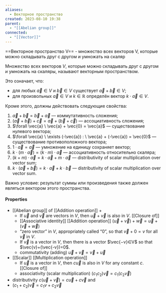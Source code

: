 ```yaml
---
aliases:
  - Векторное пространство
created: 2023-08-10 19:38
parent:
  - "[[Abelian group]]"
connected:
  - "[[Vector]]"
---
```



==Векторное пространство V== - множество всех векторов V, которые можно складывать друг с другом и умножать на скаляр

Множество всех векторов $V$, которые можно складывать друг с другом и умножать на скаляры, называют векторным пространством.

Это означает, что:
- для любых $\vec{a} \in V$ и $\vec{b} \in V$ существует $\vec{a} + \vec{b} \in V$;
- для произвольных $\vec{a} \in V$ и $k \in \mathbb{R}$ определён вектор $k \cdot \vec{a} \in V$.

Кроме этого, должны действовать следующие свойства:

1) ${\vec{a} + \vec{b} = \vec{b} + \vec{a}}$ — коммутативность сложения;
2) ${(\vec{a} + \vec{b}) + \vec{c} = \vec{a} + (\vec{b} + \vec{c})}$ — ассоциативность сложения;
3) $\forall \vec{a} \ \vec{a} + \vec{0} = \vec{a}$ — существование нулевого вектора;
4) $\forall \vec{a} \ \exists (-\vec{a}) : \ \vec{a} + (-\vec{a}) = \vec{0}$ — существование противоположного вектора;
5) ${1 \cdot \vec{a} = \vec{a}}$ — умножение на единицу сохраняет вектор;
6) ${k \cdot (m \cdot \vec{a}) = (k \cdot m) \cdot \vec{a}}$ — ассоциативность относительно скаляра;
7) ${ (k + m) \cdot \vec{a} = k \cdot \vec{a} + m \cdot \vec{a}}$ — distributivity of scalar multiplication over vector sum;
8) ${k \cdot (\vec{a} + \vec{b}) = k \cdot \vec{a} + k \cdot \vec{b}}$ — distributivity of scalar multiplication over vector sum.

Важно условие: результат суммы или произведения также должен являться вектором этого пространства.


#### Properties
- [[Abelian group]] of [[Addition operation]] $+$
    -   If $\vec{u}$ and $\vec{v}$ are vectors in $V$, then $\vec{u}+\vec{v}$ is also in $V$. [[Closure of]]
    - [[Associative identity]] [[Addition operation]]  $(\vec{u}+\vec{v})+\vec{w}=\vec{u}+(\vec{v}+\vec{w})$ 
    - “zero vector” in $V$, appropriately called “$0$”, so that $\vec{v}+0=v$ for all $\vec{v}$ in $V$.
    - If $\vec{v}$ is a vector in $V$, then there is a vector $\vec{−v}∈V$ so that $\vec{v}+(\vec{-v})=0$.
    - commutativity (adding) $\vec{u}+\vec{v}=\vec{v}+\vec{u}$
- [[Scalar]] [[Multiplication operation]]
    - If $\vec{u}$ is a vector in $V$, then $c\vec{u}$ is also in $V$ for any constant $c$. [[Closure of]]
    - associativity (scalar multiplication) $(c_1c_2)\vec{v}=c_1(c_2\vec{v})$
- distributivity $c(\vec{u}+\vec{v})=c\vec{u}+c\vec{v}$ and
- $(c_1+c_2)\vec{v}=c_1v+c_2\vec{v}$

